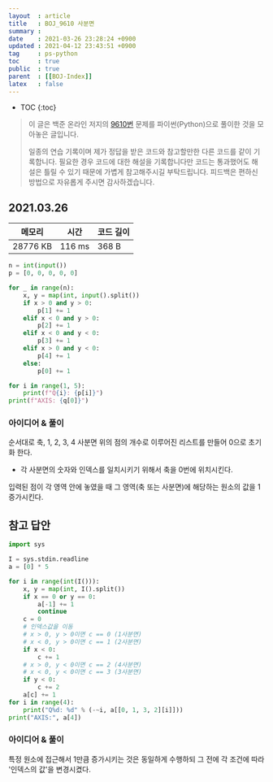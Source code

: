```yaml
---
layout  : article
title   : BOJ_9610 사분면
summary : 
date    : 2021-03-26 23:28:24 +0900
updated : 2021-04-12 23:43:51 +0900
tag     : ps-python
toc     : true
public  : true
parent  : [[BOJ-Index]]
latex   : false
---
```

* TOC
{:toc}

> 이 글은 백준 온라인 저지의 [9610번](https://www.acmicpc.net/problem/9610) 문제를 파이썬(Python)으로 풀이한 것을 모아놓은 글입니다.
>
> 일종의 연습 기록이며 제가 정답을 받은 코드와 참고할만한 다른 코드를 같이 기록합니다. 필요한 경우 코드에 대한 해설을 기록합니다만 코드는 통과했어도 해설은 틀릴 수 있기 때문에 가볍게 참고해주시길 부탁드립니다. 피드백은 편하신 방법으로 자유롭게 주시면 감사하겠습니다.

## 2021.03.26

| 메모리    | 시간   | 코드 길이 |
| --------- | -----  | --------- |
| 28776 KB  | 116 ms | 368 B     |

```python
n = int(input())
p = [0, 0, 0, 0, 0]

for _ in range(n):
    x, y = map(int, input().split())
    if x > 0 and y > 0:
        p[1] += 1
    elif x < 0 and y > 0:
        p[2] += 1
    elif x < 0 and y < 0:
        p[3] += 1
    elif x > 0 and y < 0:
        p[4] += 1
    else:
        p[0] += 1

for i in range(1, 5):
    print(f"Q{i}: {p[i]}")
print(f"AXIS: {q[0]}")
```

### 아이디어 & 풀이

순서대로 축, 1, 2, 3, 4 사분면 위의 점의 개수로 이루어진 리스트를 만들어 0으로 초기화 한다.

* 각 사분면의 숫자와 인덱스를 일치시키기 위해서 축을 0번에 위치시킨다.

입력된 점이 각 영역 안에 놓였을 때 그 영역(축 또는 사분면)에 해당하는 원소의 값을 1 증가시킨다.

## 참고 답안

```python
import sys

I = sys.stdin.readline
a = [0] * 5

for i in range(int(I())):
    x, y = map(int, I().split())
    if x == 0 or y == 0:
        a[-1] += 1
        continue
    c = 0
    # 인덱스값을 이동
    # x > 0, y > 0이면 c == 0 (1사분면)
    # x < 0, y > 0이면 c == 1 (2사분면)
    if x < 0:
        c += 1
    # x > 0, y < 0이면 c == 2 (4사분면)
    # x < 0, y < 0이면 c == 3 (3사분면)
    if y < 0:
        c += 2
    a[c] += 1
for i in range(4):
    print("Q%d: %d" % (-~i, a[[0, 1, 3, 2][i]]))
print("AXIS:", a[4])
```

### 아이디어 & 풀이

특정 원소에 접근해서 1만큼 증가시키는 것은 동일하게 수행하되 그 전에 각 조건에 따라 '인덱스의 값'을 변경시켰다.
